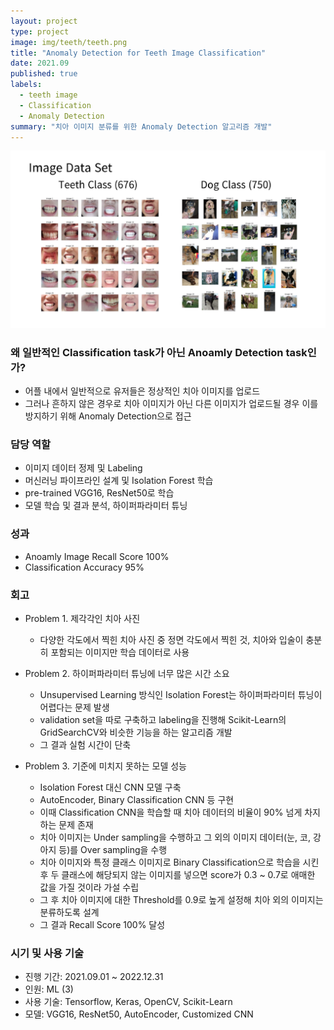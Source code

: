 ```yaml
---
layout: project
type: project
image: img/teeth/teeth.png
title: "Anomaly Detection for Teeth Image Classification"
date: 2021.09
published: true
labels:
  - teeth image
  - Classification
  - Anomaly Detection
summary: "치아 이미지 분류를 위한 Anomaly Detection 알고리즘 개발"
---
```


<img class="img-fluid" src="../img/teeth/teeth_ex.png">

### 왜 일반적인 Classification task가 아닌 Anoamly Detection task인가?  
- 어플 내에서 일반적으로 유저들은 정상적인 치아 이미지를 업로드
- 그러나 흔하지 않은 경우로 치아 이미지가 아닌 다른 이미지가 업로드될 경우 이를 방지하기 위해 Anomaly Detection으로 접근


### 담당 역할  
- 이미지 데이터 정제 및 Labeling
- 머신러닝 파이프라인 설계 및 Isolation Forest 학습
- pre-trained VGG16, ResNet50로 학습
- 모델 학습 및 결과 분석, 하이퍼파라미터 튜닝


### 성과
- Anoamly Image Recall Score 100%
- Classification Accuracy 95%


### 회고
- Problem 1. 제각각인 치아 사진
  - 다양한 각도에서 찍힌 치아 사진 중 정면 각도에서 찍힌 것, 치아와 입술이 충분히 포함되는 이미지만 학습 데이터로 사용

- Problem 2. 하이퍼파라미터 튜닝에 너무 많은 시간 소요
  - Unsupervised Learning 방식인 Isolation Forest는 하이퍼파라미터 튜닝이 어렵다는 문제 발생
  - validation set을 따로 구축하고 labeling을 진행해 Scikit-Learn의 GridSearchCV와 비슷한 기능을 하는 알고리즘 개발
  - 그 결과 실험 시간이 단축

- Problem 3. 기준에 미치지 못하는 모델 성능
  - Isolation Forest 대신 CNN 모델 구축
  - AutoEncoder, Binary Classification CNN 등 구현
  - 이때 Classification CNN을 학습할 때 치아 데이터의 비율이 90% 넘게 차지하는 문제 존재
  - 치아 이미지는 Under sampling을 수행하고 그 외의 이미지 데이터(눈, 코, 강아지 등)를 Over sampling을 수행
  - 치아 이미지와 특정 클래스 이미지로 Binary Classification으로 학습을 시킨 후 두 클래스에 해당되지 않는 이미지를 넣으면 score가 0.3 ~ 0.7로 애매한 값을 가질 것이라 가설 수립
  - 그 후 치아 이미지에 대한 Threshold를 0.9로 높게 설정해 치아 외의 이미지는 분류하도록 설계
  - 그 결과 Recall Score 100% 달성

### 시기 및 사용 기술
- 진행 기간: 2021.09.01 ~ 2022.12.31
- 인원: ML (3)
- 사용 기술: Tensorflow, Keras, OpenCV, Scikit-Learn
- 모델: VGG16, ResNet50, AutoEncoder, Customized CNN
